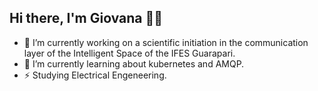 ## Hi there, I'm Giovana 👋✨

- 🔭 I’m currently working on a scientific initiation in the communication layer of the Intelligent Space of the IFES Guarapari.
- 🌱 I’m currently learning about kubernetes and AMQP.
- ⚡ Studying Electrical Engeneering.

